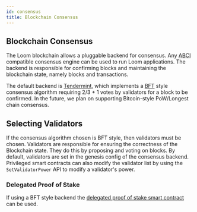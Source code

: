 ```yaml
---
id: consensus
title: Blockchain Consensus
---
```


## Blockchain Consensus

The Loom blockchain allows a pluggable backend for consensus. Any [ABCI](https://github.com/tendermint/abci) compatible consensus engine can be used to run Loom applications. The backend is responsible for confirming blocks and maintaining the blockchain state, namely blocks and transactions.

The default backend is [Tendermint](https://tendermint.com/), which implements a [BFT](https://en.wikipedia.org/wiki/Byzantine_fault_tolerance) style consensus algorithm requiring 2/3 + 1 votes by validators for a block to be confirmed. In the future, we plan on supporting Bitcoin-style PoW/Longest chain consensus.

## Selecting Validators

If the consensus algorithm chosen is BFT style, then validators must be chosen. Validators are responsible for ensuring the correctness of the Blockchain state. They do this by proposing and voting on blocks. By default, validators are set in the genesis config of the consensus backend. Privileged smart contracts can also modify the validator list by using the `SetValidatorPower` API to modify a validator's power.

### Delegated Proof of Stake

If using a BFT style backend the [delegated proof of stake smart contract](delegated-proof-of-stake.html) can be used.